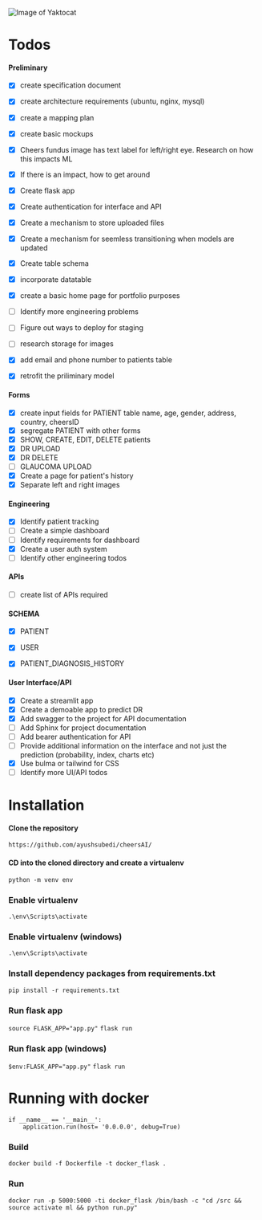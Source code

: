 
![Image of Yaktocat](https://github.com/CHEERS-Hospital/cheersAI/blob/main/cheersAI/static/img/logo.png?raw=true)

# Todos

#### Preliminary
- [x] create specification document
- [x] create architecture requirements (ubuntu, nginx, mysql)
- [x] create a mapping plan
- [x] create basic mockups
- [x] Cheers fundus image has text label for left/right eye. Research on how this impacts ML
- [x] If there is an impact, how to get around
- [x] Create flask app
- [x] Create authentication for interface and API
- [x] Create a mechanism to store uploaded files
- [x] Create a mechanism for seemless transitioning when models are updated
- [x] Create table schema
- [x] incorporate datatable
- [x] create a basic home page for portfolio purposes
- [ ] Identify more engineering problems
- [ ] Figure out ways to deploy for staging
- [ ] research storage for images
- [x] add email and phone number to patients table
- [x] retrofit the priliminary model


#### Forms
- [x] create input fields for PATIENT table name, age, gender, address, country, cheersID
- [x] segregate PATIENT with other forms
- [x] SHOW, CREATE, EDIT, DELETE patients
- [x] DR UPLOAD
- [x] DR DELETE
- [ ] GLAUCOMA UPLOAD
- [x] Create a page for patient's history
- [x] Separate left and right images

#### Engineering
- [x] Identify patient tracking
- [ ] Create a simple dashboard 
- [ ] Identify requirements for dashboard
- [x] Create a user auth system
- [ ] Identify other engineering todos

#### APIs
- [ ] create list of APIs required

#### SCHEMA
- [x] PATIENT
- [x] USER
- [x] PATIENT_DIAGNOSIS_HISTORY


#### User Interface/API
- [x] Create a streamlit app
- [x] Create a demoable app to predict DR
- [x] Add swagger to the project for API documentation
- [ ] Add Sphinx for project documentation
- [ ] Add bearer authentication for API
- [ ] Provide additional information on the interface and not just the prediction (probability, index, charts etc)
- [x] Use bulma or tailwind for CSS
- [ ] Identify more UI/API todos

# Installation

#### Clone the repository

`https://github.com/ayushsubedi/cheersAI/`


#### CD into the cloned directory and create a virtualenv

`python -m venv env`


### Enable virtualenv

`.\env\Scripts\activate`


### Enable virtualenv (windows)

`.\env\Scripts\activate`

### Install dependency packages from requirements.txt

`pip install -r requirements.txt`

### Run flask app
`source FLASK_APP="app.py"`
`flask run`

### Run flask app (windows)
`$env:FLASK_APP="app.py"`
`flask run`

# Running with docker

```
if __name__ == '__main__':
    application.run(host= '0.0.0.0', debug=True)
```

### Build
```docker build -f Dockerfile -t docker_flask .```

### Run
```docker run -p 5000:5000 -ti docker_flask /bin/bash -c "cd /src && source activate ml && python run.py"```
